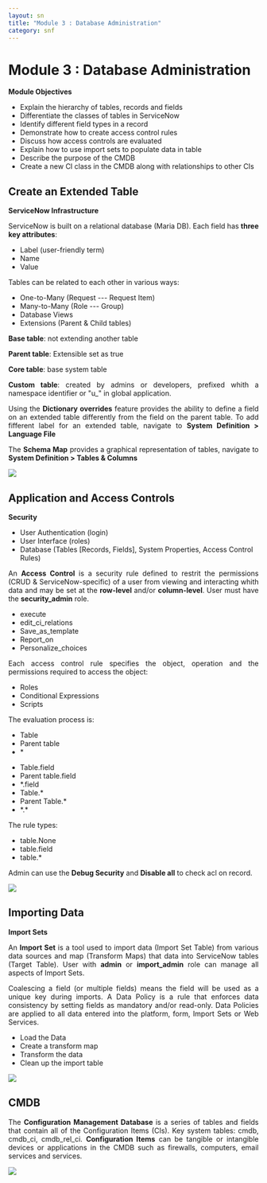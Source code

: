 ```yaml
---
layout: sn
title: "Module 3 : Database Administration"
category: snf
---
```


<h1>Module 3 : Database Administration</h1>

<p style="text-align: justify;"><strong>Module Objectives</strong></p>

<ul>
  <li>Explain the hierarchy of tables, records and fields</li>
  <li>Differentiate the classes of tables in ServiceNow</li>
  <li>Identify different field types in a record</li>
  <li>Demonstrate how to create access control rules</li>
  <li>Discuss how access controls are evaluated</li>
  <li>Explain how to use import sets to populate data in table</li>
  <li>Describe the purpose of the CMDB</li>
  <li>Create a new CI class in the CMDB along with relationships to other CIs</li>
</ul>

<h2>Create an Extended Table</h2>

<p style="text-align: justify;"><strong>ServiceNow Infrastructure</strong></p>

<p style="text-align: justify;">
    ServiceNow is built on a relational database (Maria DB). Each field has <strong>three key attributes</strong>:
</p>

<ul>
  <li>Label (user-friendly term)</li>
  <li>Name</li>
  <li>Value</li>
</ul>

<p style="text-align: justify;">
    Tables can be related to each other in various ways:
</p>

<ul>
  <li>One-to-Many (Request --- Request Item)</li>
  <li>Many-to-Many (Role --- Group)</li>
  <li>Database Views</li>
  <li>Extensions (Parent & Child tables)</li>
</ul>

<p style="text-align: justify;">
    <strong>Base table</strong>: not extending another table
</p>

<p style="text-align: justify;">
    <strong>Parent table</strong>: Extensible set as true
</p>

<p style="text-align: justify;">
    <strong>Core table</strong>: base system table
</p>

<p style="text-align: justify;">
    <strong>Custom table</strong>: created by admins or developers, prefixed whith a namespace identifier or "u_" in global application.
</p>

<p style="text-align: justify;">
    Using the <strong>Dictionary overrides</strong> feature provides the ability to define a field on an extended table differently from the field on the parent table. To add fifferent label for an extended table, navigate to <strong>System Definition > Language File</strong>
</p>

<p style="text-align: justify;">
    The <strong>Schema Map</strong> provides a graphical representation of tables, navigate to <strong>System Definition > Tables & Columns</strong>
</p>

<img src="https://greglejeune.github.io/ebook/img/SNFundamentals3-1.png">

<h2>Application and Access Controls</h2>

<p style="text-align: justify;"><strong>Security</strong></p>

<ul>
  <li>User Authentication (login)</li>
  <li>User Interface (roles)</li>
  <li>Database (Tables [Records, Fields], System Properties, Access Control Rules)</li>
</ul>

<p style="text-align: justify;">
    An <strong>Access Control</strong> is a security rule defined to restrit the permissions (CRUD & ServiceNow-specific) of a user from viewing and interacting whith data and may be set at the <strong>row-level</strong> and/or <strong>column-level</strong>. User must have the <strong>security_admin</strong> role.
</p>

<ul>
  <li>execute</li>
  <li>edit_ci_relations</li>
  <li>Save_as_template</li>
  <li>Report_on</li>
  <li>Personalize_choices</li>
</ul>

<p style="text-align: justify;">
    Each access control rule specifies the object, operation and the permissions required to access the object:
</p>

<ul>
  <li>Roles</li>
  <li>Conditional Expressions</li>
  <li>Scripts</li>
</ul>

<p style="text-align: justify;">
    The evaluation process is:
</p>

<ul>
  <li>Table</li>
  <li>Parent table</li>
  <li>*</li>
</ul>

<ul>
  <li>Table.field</li>
  <li>Parent table.field</li>
  <li>*.field</li>
  <li>Table.*</li>
  <li>Parent Table.*</li>
  <li>*.*</li>
</ul>

<p style="text-align: justify;">
    The rule types:
</p>

<ul>
  <li>table.None</li>
  <li>table.field</li>
  <li>table.*</li>
</ul>

<p style="text-align: justify;">
    Admin can use the <strong>Debug Security</strong> and <strong>Disable all</strong> to check acl on record.
</p>

<img src="https://greglejeune.github.io/ebook/img/SNFundamentals3-2.png">

<h2>Importing Data</h2>

<p style="text-align: justify;"><strong>Import Sets</strong></p>

<p style="text-align: justify;">
    An <strong>Import Set</strong> is a tool used to import data (Import Set Table) from various data sources and map (Transform Maps) that data into ServiceNow tables (Target Table). User with <strong>admin</strong> or <strong>import_admin</strong> role can manage all aspects of Import Sets.
</p>

<p style="text-align: justify;">
    Coalescing a field (or multiple fields) means the field will be used as a unique key during imports. A Data Policy is a rule that enforces data consistency by setting fields as mandatory and/or read-only. Data Policies are applied to all data entered into the platform, form, Import Sets or Web Services.
</p>

<ul>
  <li>Load the Data</li>
  <li>Create a transform map</li>
  <li>Transform the data</li>
  <li>Clean up the import table</li>
</ul>

<img src="https://greglejeune.github.io/ebook/img/SNFundamentals3-3.png">

<h2>CMDB</h2>

<p style="text-align: justify;">
    The <strong>Configuration Management Database</strong> is a series of tables and fields that contain all of the Configuration Items (CIs). Key system tables: cmdb, cmdb_ci, cmdb_rel_ci. <strong>Configuration Items</strong> can be tangible or intangible devices or applications in the CMDB such as firewalls, computers, email services and services.
</p>

<img src="https://greglejeune.github.io/ebook/img/SNFundamentals3-4.png">

